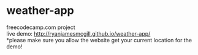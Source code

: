 # weather-app
freecodecamp.com project
<br>
live demo: <a href="http://ryanjamesmcgill.github.io/weather-app/" target="_blank">http://ryanjamesmcgill.github.io/weather-app/</a>
<br>
*please make sure you allow the website get your current location for the demo!
